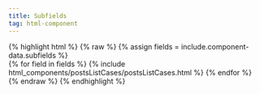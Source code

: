 ```yaml
---
title: Subfields
tag: html-component
---
```


{% highlight html %}
{% raw %}
   {% assign fields = include.component-data.subfields %}    
   {% for field in fields  %}
     {% include html_components/postsListCases/postsListCases.html %}
   {% endfor %}   
{% endraw %}
{% endhighlight %}